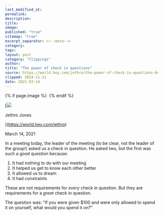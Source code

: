 ```yaml
---
last_modified_at: 
permalink: 
description: 
title: 
image: 
published: "true"
sitemap: "true"
excerpt_separator: <!--more-->
category: 
tags: 
layout: post
category: "Clippings"
author: 
title: "The power of check in questions"
source: https://world.hey.com/jethro/the-power-of-check-in-questions-6e65cda4
clipped: 2024-11-11
date: 2021-03-14
---
```



{% if page.image %} <img src="{{ page.image }}" alt=""> {% endif %}

[![](https://world.hey.com/jethro/avatar-40bd048fb7cc6850d42ef0957b5f0c498bfea84d)

Jethro Jones

](https://world.hey.com/jethro)

March 14, 2021

In a meeting today, the leader of the meeting (to be clear, not the leader of the group!) asked us a check in question. He asked two, but the first was such a good question because:

1.  It had nothing to do with our meeting
2.  It helped us get to know each other better
3.  It allowed us to dream
4.  It had constraints

These are not requirements for *every* check in question. But they are requirements for a *great* check in question. 

The question was: “If you were given $100 and were only allowed to spend it on yourself, what would you spend it on?”